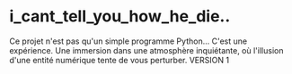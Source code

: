 # i_cant_tell_you_how_he_die..
Ce projet n'est pas qu'un simple programme Python... C'est une expérience. Une immersion dans une atmosphère inquiétante, où l'illusion d'une entité numérique tente de vous perturber. 
VERSION 1

